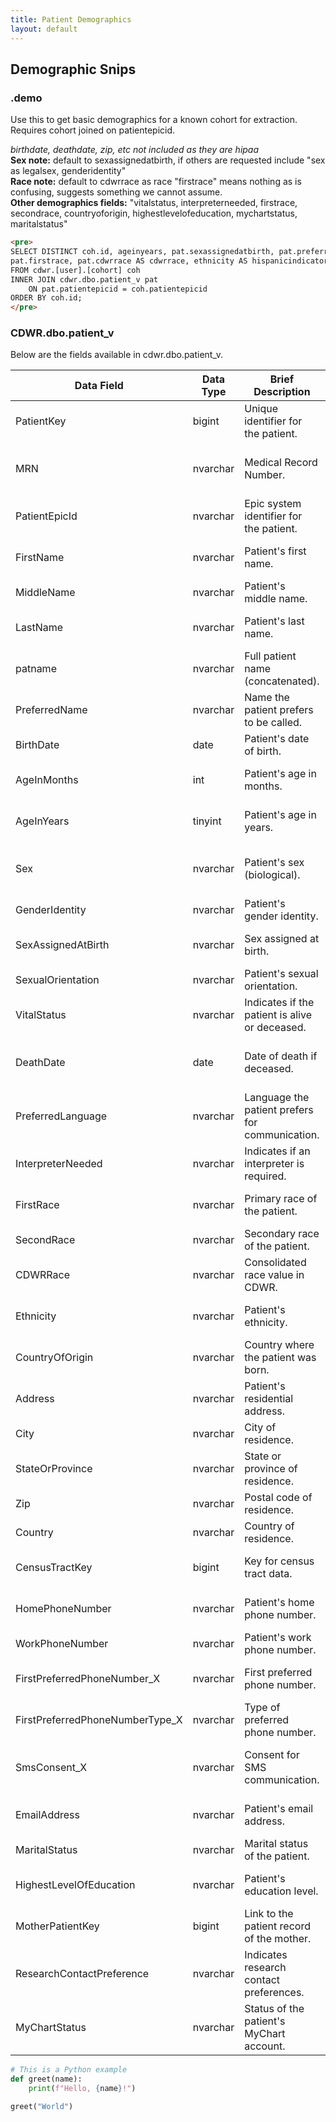 ```yaml
---
title: Patient Demographics
layout: default
---
```

<script src="copyscript.js"></script>

## Demographic Snips

### .demo
Use this to get basic demographics for a known cohort for extraction. Requires cohort joined on patientepicid.

_birthdate, deathdate, zip, etc not included as they are hipaa_ 
<br>**Sex note:** default to sexassignedatbirth, if others are requested include "sex as legalsex, genderidentity"
<br>**Race note:** default to cdwrrace as race "firstrace" means nothing as is confusing, suggests something we cannot assume.
<br>**Other demographics fields:** "vitalstatus, interpreterneeded, firstrace, secondrace, countryoforigin, highestlevelofeducation, mychartstatus, maritalstatus"

```html
<pre>
SELECT DISTINCT coh.id, ageinyears, pat.sexassignedatbirth, pat.preferredlanguage, 
pat.firstrace, pat.cdwrrace AS cdwrrace, ethnicity AS hispanicindicator 
FROM cdwr.[user].[cohort] coh
INNER JOIN cdwr.dbo.patient_v pat
    ON pat.patientepicid = coh.patientepicid
ORDER BY coh.id;
</pre>

```
### CDWR.dbo.patient_v

Below are the fields available in cdwr.dbo.patient_v. 

| Data Field                      | Data Type   | Brief Description                                      | Important Reminders                          |
|---------------------------------|-------------|-------------------------------------------------------|---------------------------------------------|
| PatientKey                      | bigint      | Unique identifier for the patient.                   | Primary key, used for linking records.      |
| MRN                             | nvarchar    | Medical Record Number.                               | Ensure uniqueness within the system.        |
| PatientEpicId                   | nvarchar    | Epic system identifier for the patient.              | Used for system integration.                |
| FirstName                       | nvarchar    | Patient's first name.                                | Ensure consistent formatting.               |
| MiddleName                      | nvarchar    | Patient's middle name.                               | May be null or blank.                       |
| LastName                        | nvarchar    | Patient's last name.                                 | Ensure consistent formatting.               |
| patname                         | nvarchar    | Full patient name (concatenated).                    | May duplicate `FirstName` and `LastName`.   |
| PreferredName                   | nvarchar    | Name the patient prefers to be called.               | Useful for personalization.                 |
| BirthDate                       | date        | Patient's date of birth.                             | Critical for age calculations.              |
| AgeInMonths                     | int         | Patient's age in months.                             | Derived field, validate against `BirthDate`.|
| AgeInYears                      | tinyint     | Patient's age in years.                              | Derived field, validate against `BirthDate`.|
| Sex                             | nvarchar    | Patient's sex (biological).                         | Ensure alignment with standard codes.       |
| GenderIdentity                  | nvarchar    | Patient's gender identity.                          | Allow for diverse values.                   |
| SexAssignedAtBirth              | nvarchar    | Sex assigned at birth.                              | Use for clinical or research contexts.      |
| SexualOrientation               | nvarchar    | Patient's sexual orientation.                       | Ensure confidentiality.                     |
| VitalStatus                     | nvarchar    | Indicates if the patient is alive or deceased.      | Align with system definitions.              |
| DeathDate                       | date        | Date of death if deceased.                          | Ensure consistency with `VitalStatus`.      |
| PreferredLanguage               | nvarchar    | Language the patient prefers for communication.     | Useful for patient interactions.            |
| InterpreterNeeded               | nvarchar    | Indicates if an interpreter is required.            | Important for clinical workflows.           |
| FirstRace                       | nvarchar    | Primary race of the patient.                        | Follow standard coding systems.             |
| SecondRace                      | nvarchar    | Secondary race of the patient.                      | Optional, if applicable.                    |
| CDWRRace                        | nvarchar    | Consolidated race value in CDWR.                    | Use for reporting purposes.                 |
| Ethnicity                       | nvarchar    | Patient's ethnicity.                                | Follow standard coding systems.             |
| CountryOfOrigin                 | nvarchar    | Country where the patient was born.                 | May be null or blank.                       |
| Address                         | nvarchar    | Patient's residential address.                      | Ensure current and complete.                |
| City                            | nvarchar    | City of residence.                                  | Derived from `Address`.                     |
| StateOrProvince                 | nvarchar    | State or province of residence.                     | Derived from `Address`.                     |
| Zip                             | nvarchar    | Postal code of residence.                           | Derived from `Address`.                     |
| Country                         | nvarchar    | Country of residence.                               | Derived from `Address`.                     |
| CensusTractKey                  | bigint      | Key for census tract data.                         | Used for demographic analyses.              |
| HomePhoneNumber                 | nvarchar    | Patient's home phone number.                       | Ensure phone number formatting.             |
| WorkPhoneNumber                 | nvarchar    | Patient's work phone number.                       | Optional, if provided.                      |
| FirstPreferredPhoneNumber_X     | nvarchar    | First preferred phone number.                      | Useful for contact purposes.                |
| FirstPreferredPhoneNumberType_X | nvarchar    | Type of preferred phone number.                    | E.g., mobile, home, work.                   |
| SmsConsent_X                    | nvarchar    | Consent for SMS communication.                     | Ensure compliance with privacy policies.    |
| EmailAddress                    | nvarchar    | Patient's email address.                           | Validate for communication purposes.        |
| MaritalStatus                   | nvarchar    | Marital status of the patient.                     | Optional field.                             |
| HighestLevelOfEducation          | nvarchar    | Patient's education level.                         | Useful for demographic insights.            |
| MotherPatientKey                | bigint      | Link to the patient record of the mother.          | Key for family relationship data.           |
| ResearchContactPreference       | nvarchar    | Indicates research contact preferences.            | Ensure compliance with opt-in policies.     |
| MyChartStatus                   | nvarchar    | Status of the patient's MyChart account.           | Track portal access activity.               |


```python
# This is a Python example
def greet(name):
    print(f"Hello, {name}!")

greet("World")
